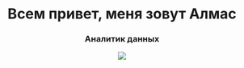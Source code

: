 <div id="header" align="center">
    <h1>Всем привет, меня зовут Алмас</h1>
    <h3>Аналитик данных</h3>
</div>

<div id="socials" align="center">
    <a href="telegram-url">
        <img src="https://img.shields.io/badge/Telegram-2CA5E0?style=for-the-badge&logo=telegram&logoColor=white"/>
    </a>
</div>


